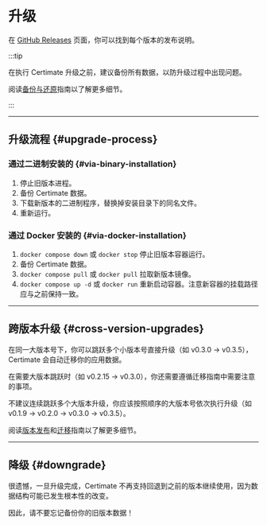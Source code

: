 ﻿# 升级

在 [GitHub Releases](https://github.com/usual2970/certimate/releases) 页面，你可以找到每个版本的发布说明。

:::tip

在执行 Certimate 升级之前，建议备份所有数据，以防升级过程中出现问题。

阅读[备份与还原](/docs/getting-started/backup)指南以了解更多细节。

:::

---

## 升级流程 {#upgrade-process}

### 通过二进制安装的 {#via-binary-installation}

1. 停止旧版本进程。
2. 备份 Certimate 数据。
3. 下载新版本的二进制程序，替换掉安装目录下的同名文件。
4. 重新运行。

### 通过 Docker 安装的 {#via-docker-installation}

1. `docker compose down` 或 `docker stop` 停止旧版本容器运行。
2. 备份 Certimate 数据。
3. `docker compose pull` 或 `docker pull` 拉取新版本镜像。
4. `docker compose up -d` 或 `docker run` 重新启动容器。注意新容器的挂载路径应与之前保持一致。

---

## 跨版本升级 {#cross-version-upgrades}

在同一大版本号下，你可以跳跃多个小版本号直接升级（如 v0.3.0 → v0.3.5），Certimate 会自动迁移你的应用数据。

在需要大版本跳跃时（如 v0.2.15 → v0.3.0），你还需要遵循迁移指南中需要注意的事项。

不建议连续跳跃多个大版本升级，你应该按照顺序的大版本号依次执行升级（如 v0.1.9 → v0.2.0 → v0.3.0 → v0.3.5）。

阅读[版本发布](/docs/about/releases)和[迁移](/docs/migrations/)指南以了解更多细节。

---

## 降级 {#downgrade}

很遗憾，一旦升级完成，Certimate 不再支持回退到之前的版本继续使用，因为数据结构可能已发生根本性的改变。

因此，请不要忘记备份你的旧版本数据！
